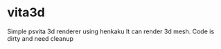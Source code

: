 # vita3d
Simple psvita 3d renderer using henkaku
It can render 3d mesh.
Code is dirty and need cleanup
